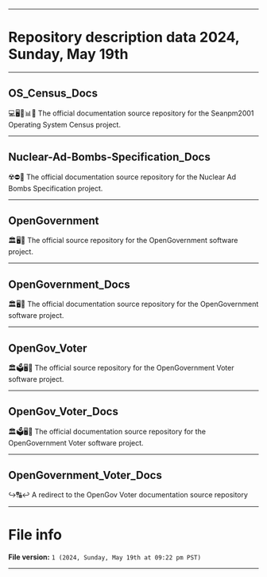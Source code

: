 
***

# Repository description data 2024, Sunday, May 19th

---

## OS_Census_Docs

💻️🖥️📱️📊️📖️ The official documentation source repository for the Seanpm2001 Operating System Census project.

---

## Nuclear-Ad-Bombs-Specification_Docs

☢️⛔️📖️ The official documentation source repository for the Nuclear Ad Bombs Specification project.

---

## OpenGovernment

🏛️🖥️💾️ The official source repository for the OpenGovernment software project. 

---

## OpenGovernment_Docs

🏛️🖥️📖️ The official documentation source repository for the OpenGovernment software project. 

---

## OpenGov_Voter

🏛️🗳️🖥️💾️ The official source repository for the OpenGovernment Voter software project. 

---

## OpenGov_Voter_Docs

🏛️🗳️🖥️💾️ The official documentation source repository for the OpenGovernment Voter software project. 

---

## OpenGovernment_Voter_Docs

↪️🔠️↩️ A redirect to the OpenGov Voter documentation source repository

***

# File info

**File version:** `1 (2024, Sunday, May 19th at 09:22 pm PST)`

***

